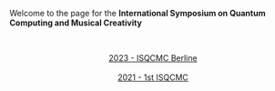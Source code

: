 Welcome to the page for the **International Symposium on Quantum Computing and Musical Creativity**

&nbsp;
<p align="center">
  <a href="/2023.md">2023 - ISQCMC Berline</a>
  <br>
  <br>
  <a href="/2021">2021 - 1st ISQCMC</a>
</p>
